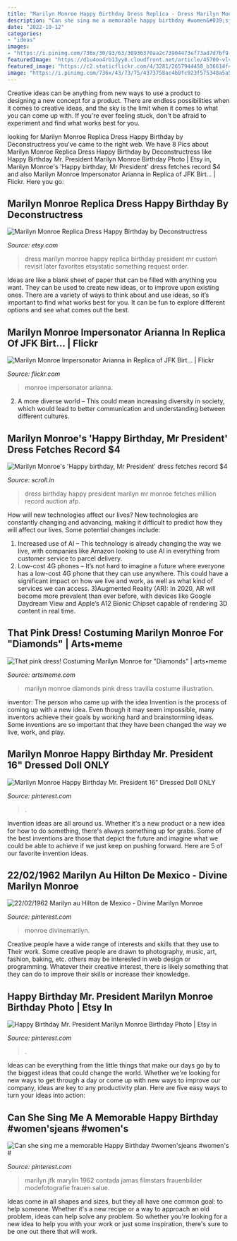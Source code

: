 ```yaml
---
title: "Marilyn Monroe Happy Birthday Dress Replica - Dress Marilyn Monroe Happy Replica Birthday President Mr Custom Revisit Later Favorites Etsystatic Something Request Order"
description: "Can she sing me a memorable happy birthday #women&#039;sjeans #women&#039;s #"
date: "2022-10-12"
categories:
- "ideas"
images:
- "https://i.pinimg.com/736x/30/93/63/30936370aa2c73904473ef73ad7d7bf9--hotels-in-mexico-mexico-city.jpg"
featuredImage: "https://d1u4oo4rb13yy8.cloudfront.net/article/45700-vlvtensmyu-1479472603.jpg"
featured_image: "https://c2.staticflickr.com/4/3281/2657944458_b36614f4e8_b.jpg"
image: "https://i.pinimg.com/736x/43/73/75/4373758ac4b8fc923f575348a5a5206e.jpg"
---
```



Creative ideas can be anything from new ways to use a product to designing a new concept for a product. There are endless possibilities when it comes to creative ideas, and the sky is the limit when it comes to what you can come up with. If you're ever feeling stuck, don't be afraid to experiment and find what works best for you.

	

		
looking for Marilyn Monroe Replica Dress Happy Birthday by Deconstructress you've came to the right web. We have 8 Pics about Marilyn Monroe Replica Dress Happy Birthday by Deconstructress like Happy Birthday Mr. President Marilyn Monroe Birthday Photo | Etsy in, Marilyn Monroe&#039;s &#039;Happy birthday, Mr President&#039; dress fetches record $4 and also Marilyn Monroe Impersonator Arianna in Replica of JFK Birt… | Flickr. Here you go:
		
    
## Marilyn Monroe Replica Dress Happy Birthday By Deconstructress

<img loading=lazy src="http://img0.etsystatic.com/017/0/5220049/il_570xN.501045392_g1q0.jpg" onerror="this.onerror=null;this.src='https://tse3.mm.bing.net/th?id=OIP.Iq85-QK5NZyAwwDYyUeAOAHaHa&amp;pid=15.1';" alt="Marilyn Monroe Replica Dress Happy Birthday by Deconstructress">

_Source: etsy.com_

>dress marilyn monroe happy replica birthday president mr custom revisit later favorites etsystatic something request order. 

	

Ideas are like a blank sheet of paper that can be filled with anything you want. They can be used to create new ideas, or to improve upon existing ones. There are a variety of ways to think about and use ideas, so it’s important to find what works best for you. It can be fun to explore different options and see what comes out the best.

    
## Marilyn Monroe Impersonator Arianna In Replica Of JFK Birt… | Flickr

<img loading=lazy src="https://c2.staticflickr.com/4/3281/2657944458_b36614f4e8_b.jpg" onerror="this.onerror=null;this.src='https://tse2.mm.bing.net/th?id=OIP.d71Ada6UZjRwUu20gKbjpwHaLD&amp;pid=15.1';" alt="Marilyn Monroe Impersonator Arianna in Replica of JFK Birt… | Flickr">

_Source: flickr.com_

>monroe impersonator arianna. 

	

2. A more diverse world – This could mean increasing diversity in society, which would lead to better communication and understanding between different cultures.

    
## Marilyn Monroe&#039;s &#039;Happy Birthday, Mr President&#039; Dress Fetches Record $4

<img loading=lazy src="https://d1u4oo4rb13yy8.cloudfront.net/article/45700-vlvtensmyu-1479472603.jpg" onerror="this.onerror=null;this.src='https://tse3.mm.bing.net/th?id=OIP.5FJ7xhUAA9uyVh8hyVqMdwHaDU&amp;pid=15.1';" alt="Marilyn Monroe&#039;s &#039;Happy birthday, Mr President&#039; dress fetches record $4">

_Source: scroll.in_

>dress birthday happy president marilyn mr monroe fetches million record auction afp. 

	

How will new technologies affect our lives?
New technologies are constantly changing and advancing, making it difficult to predict how they will affect our lives. Some potential changes include: 
1) Increased use of AI – This technology is already changing the way we live, with companies like Amazon looking to use AI in everything from customer service to parcel delivery. 
2) Low-cost 4G phones – It’s not hard to imagine a future where everyone has a low-cost 4G phone that they can use anywhere. This could have a significant impact on how we live and work, as well as what kind of services we can access. 
3)Augmented Reality (AR): In 2020, AR will become more prevalent than ever before, with devices like Google Daydream View and Apple’s A12 Bionic Chipset capable of rendering 3D content in real time.

    
## That Pink Dress! Costuming Marilyn Monroe For &quot;Diamonds&quot; | Arts•meme

<img loading=lazy src="http://artsmeme.com/wp-content/uploads/2013/07/travilla-design-373x606.jpg" onerror="this.onerror=null;this.src='https://tse4.mm.bing.net/th?id=OIP.79lss2uOG6cGLW_QficvygAAAA&amp;pid=15.1';" alt="That pink dress! Costuming Marilyn Monroe for &quot;Diamonds&quot; | arts•meme">

_Source: artsmeme.com_

>marilyn monroe diamonds pink dress travilla costume illustration. 

	

inventor: The person who came up with the idea
Invention is the process of coming up with a new idea. Even though it may seem impossible, many inventors achieve their goals by working hard and brainstorming ideas. Some inventions are so important that they have been changed the way we live, work, and play.

    
## Marilyn Monroe Happy Birthday Mr. President 16&quot; Dressed Doll ONLY

<img loading=lazy src="https://i.pinimg.com/736x/c1/15/ce/c115ce076057c74625122df5ccba23e1.jpg" onerror="this.onerror=null;this.src='https://tse1.mm.bing.net/th?id=OIP.cZ-v2U-GWs_o5taBpUYFFgAAAA&amp;pid=15.1';" alt="Marilyn Monroe Happy Birthday Mr. President 16&quot; Dressed Doll ONLY">

_Source: pinterest.com_

>. 

	

Invention ideas are all around us. Whether it's a new product or a new idea for how to do something, there's always something up for grabs. Some of the best inventions are those that depict the future and imagine what we could be able to achieve if we just keep on pushing forward. Here are 5 of our favorite invention ideas.

    
## 22/02/1962 Marilyn Au Hilton De Mexico - Divine Marilyn Monroe

<img loading=lazy src="https://i.pinimg.com/736x/30/93/63/30936370aa2c73904473ef73ad7d7bf9--hotels-in-mexico-mexico-city.jpg" onerror="this.onerror=null;this.src='https://tse4.mm.bing.net/th?id=OIP.G_OA-oRu6sTYu_V_0rO4HAAAAA&amp;pid=15.1';" alt="22/02/1962 Marilyn au Hilton de Mexico - Divine Marilyn Monroe">

_Source: pinterest.com_

>monroe divinemarilyn. 

	

Creative people have a wide range of interests and skills that they use to Their work. Some creative people are drawn to photography, music, art, fashion, baking, etc. others may be interested in web design or programming. Whatever their creative interest, there is likely something that they can do to improve their skills or increase their knowledge.

    
## Happy Birthday Mr. President Marilyn Monroe Birthday Photo | Etsy In

<img loading=lazy src="https://i.pinimg.com/736x/43/73/75/4373758ac4b8fc923f575348a5a5206e.jpg" onerror="this.onerror=null;this.src='https://tse1.mm.bing.net/th?id=OIP.1lPw39rb5yFHCCe2KCAbJAHaJQ&amp;pid=15.1';" alt="Happy Birthday Mr. President Marilyn Monroe Birthday Photo | Etsy in">

_Source: pinterest.com_

>. 

	

Ideas can be everything from the little things that make our days go by to the biggest ideas that could change the world. Whether we're looking for new ways to get through a day or come up with new ways to improve our company, ideas are key to any productivity plan. Here are five easy ways to turn your ideas into action: 

    
## Can She Sing Me A Memorable Happy Birthday #women&#039;sjeans #women&#039;s #

<img loading=lazy src="https://i.pinimg.com/originals/cb/5a/cd/cb5acd15510a8b6de65b3b58eb895bd2.jpg" onerror="this.onerror=null;this.src='https://tse3.mm.bing.net/th?id=OIP.ZJDt1zWTWaTdUqVtJmOnZwHaK3&amp;pid=15.1';" alt="Can she sing me a memorable Happy Birthday #women&#039;sjeans #women&#039;s #">

_Source: pinterest.com_

>marilyn jfk marylin 1962 contada jamas filmstars frauenbilder modefotografie frauen salue. 

	

Ideas come in all shapes and sizes, but they all have one common goal: to help someone. Whether it's a new recipe or a way to approach an old problem, ideas can help solve any problem. So whether you're looking for a new idea to help you with your work or just some inspiration, there's sure to be one out there that will work.

